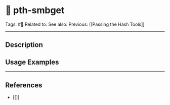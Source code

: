 # 💢 pth-smbget
Tags: #💢
Related to: 
See also: 
Previous: [[Passing the Hash Tools]]

---
## Description


## Usage Examples


---
## References
- [[]]